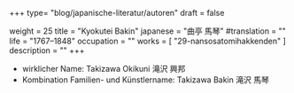 +++
type= "blog/japanische-literatur/autoren"
draft = false

weight = 25
title = "Kyokutei Bakin"
japanese = "曲亭 馬琴"
#translation = ""
life = "1767–1848"
occupation = ""
works = [
  "29-nansosatomihakkenden"
]
description = ""
+++

- wirklicher Name: Takizawa Okikuni 滝沢 興邦
- Kombination Familien- und Künstlername: Takizawa Bakin 滝沢 馬琴
